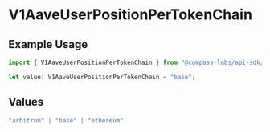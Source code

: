 # V1AaveUserPositionPerTokenChain

## Example Usage

```typescript
import { V1AaveUserPositionPerTokenChain } from "@compass-labs/api-sdk/models/operations";

let value: V1AaveUserPositionPerTokenChain = "base";
```

## Values

```typescript
"arbitrum" | "base" | "ethereum"
```